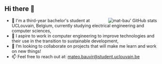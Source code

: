 ## Hi there 👋
<img alt="mat-bau' GitHub stats" align="right" src="https://github-readme-stats.vercel.app/api?username=matbau&theme=transparent&show_icons=true">

- 🌱 I'm a third-year bachelor's student at UCLouvain, Belgium, currently studying electrical engineering and computer sciences,
- 🔬 I aspire to work in computer engineering to improve technologies and their use in the transition to sustainable development,
- 👯 I’m looking to collaborate on projects that will make me learn and work on new things!
- 📫 Feel free to reach out at: mateo.bauvir@student.uclouvain.be
